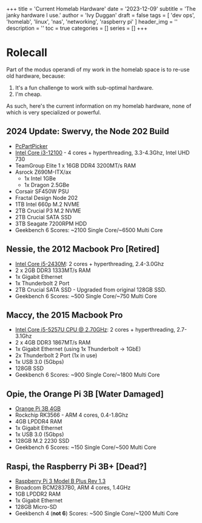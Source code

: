 +++
title = 'Current Homelab Hardware'
date = '2023-12-09'
subtitle = 'The janky hardware I use.'
author = 'Ivy Duggan'
draft = false
tags = [
    'dev ops',
    'homelab',
    'linux',
    'nas',
    'networking',
    'raspberry pi'
]
header_img = ''
description = ''
toc = true
categories = []
series = []
+++

# Rolecall

Part of the modus operandi of my work in the homelab space is to re-use old hardware, because:

1. It's a fun challenge to work with sub-optimal hardware.
1. I'm cheap.

As such, here's the current information on my homelab hardware, none of which is very specialized or powerful.

## 2024 Update: Swervy, the Node 202 Build

- [PcPartPicker](https://pcpartpicker.com/list/kF8HQP)
- [Intel Core i3-12100](https://www.intel.com/content/www/us/en/products/sku/134584/intel-core-i312100-processor-12m-cache-up-to-4-30-ghz/specifications.html) - 4 cores + hyperthreading, 3.3-4.3Ghz, Intel UHD 730
- TeamGroup Elite 1 x 16GB DDR4 3200MT/s RAM
- Asrock Z690M-ITX/ax
  - 1x Intel 1GBe
  - 1x Dragon 2.5GBe
- Corsair SF450W PSU
- Fractal Design Node 202
- 1TB Intel 660p M.2 NVME
- 2TB Crucial P3 M.2 NVME
- 2TB Crucial SATA SSD
- 3TB Seagate 7200RPM HDD
- Geekbench 6 Scores: ~2100 Single Core/~6500 Multi Core

## Nessie, the 2012 Macbook Pro [Retired]

- [Intel Core i5-2430M](https://www.intel.com/content/www/us/en/products/sku/53450/intel-core-i52430m-processor-3m-cache-up-to-3-00-ghz/specifications.html): 2 cores + hyperthreading, 2.4-3.0Ghz
- 2 x 2GB DDR3 1333MT/s RAM
- 1x Gigabit Ethernet
- 1x Thunderbolt 2 Port
- 2TB Crucial SATA SSD - Upgraded from original 128GB SSD.
- Geekbench 6 Scores: ~500 Single Core/~750 Multi Core

## Maccy, the 2015 Macbook Pro

- [Intel Core i5-5257U CPU @ 2.70GHz](https://www.intel.com/content/www/us/en/products/sku/53450/intel-core-i52430m-processor-3m-cache-up-to-3-00-ghz/specifications.html): 2 cores + hyperthreading, 2.7-3.1Ghz
- 2 x 4GB DDR3 1867MT/s RAM
- 1x Gigabit Ethernet (using 1x Thunderbolt -> 1GbE)
- 2x Thunderbolt 2 Port (1x in use)
- 1x USB 3.0 (5Gbps)
- 128GB SSD
- Geekbench 6 Scores: ~900 Single Core/~1800 Multi Core

## Opie, the Orange Pi 3B [Water Damaged]

- [Orange Pi 3B 4GB](http://www.orangepi.org/html/hardWare/computerAndMicrocontrollers/details/Orange-Pi-3B.html)
- Rockchip RK3566 - ARM 4 cores, 0.4-1.8Ghz
- 4GB LPDDR4 RAM
- 1x Gigabit Ethernet
- 1x USB 3.0 (5Gbps)
- 128GB M.2 2230 SSD
- Geekbench 6 Scores: ~150 Single Core/~500 Multi Core

## Raspi, the Raspberry Pi 3B+ [Dead?]

- [Raspberry Pi 3 Model B Plus Rev 1.3](https://www.raspberrypi.com/products/raspberry-pi-3-model-b-plus/)
- Broadcom BCM2837B0, ARM 4 cores, 1.4GHz
- 1GB LPDDR2 RAM
- 1x Gigabit Ethernet
- 128GB Micro-SD
- Geekbench 4 (**not 6**) Scores: ~500 Single Core/~1200 Multi Core
